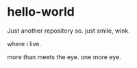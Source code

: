 # hello-world
Just another repository
so. just smile, wink.





where i live.


more than meets the eye.
one more eye.
